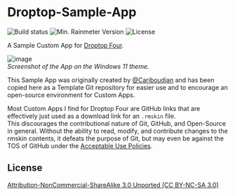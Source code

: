 # Droptop-Sample-App

![Build status](https://github.com/rlaphoenix/Droptop-Sample-App/workflows/ci/badge.svg)
![Min. Rainmeter Version](https://img.shields.io/badge/rainmeter-v4.5.7-blue)
![License](https://img.shields.io/badge/license-CC%20BY--NC--SA%203.0-blue)

A Sample Custom App for [Droptop Four](https://github.com/orgs/Droptop-Four).

![image](https://user-images.githubusercontent.com/17136956/166692543-f8449294-0071-4af4-8848-13a159c34d6f.png)  
*Screenshot of the App on the Windows 11 theme.*

This Sample App was originally created by [@Cariboudjan](https://github.com/Cariboudjan) and has been
copied here as a Template Git repository for easier use and to encourage an open-source environment for
Custom Apps.

Most Custom Apps I find for Droptop Four are GitHub links that are effectively just used as a download
link for an `.rmskin` file.  
This discourages the contributional nature of Git, GitHub, and Open-Source in general. Without the ability
to read, modify, and contribute changes to the rmskin contents, it defeats the purpose of Git, but may even
be against the TOS of GitHub under the [Acceptable Use Policies](https://docs.github.com/en/articles/github-acceptable-use-policies).

## License

[Attribution-NonCommercial-ShareAlike 3.0 Unported (CC BY-NC-SA 3.0)](LICENSE)
